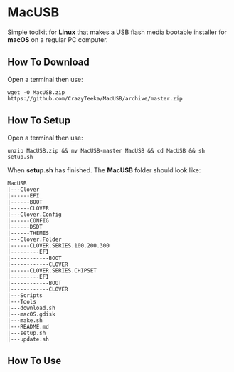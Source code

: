 # MacUSB
Simple toolkit for **Linux** that makes a USB flash media bootable installer for **macOS** on a regular PC computer.

## How To Download
Open a terminal then use:
```
wget -O MacUSB.zip https://github.com/CrazyTeeka/MacUSB/archive/master.zip
```

## How To Setup
Open a terminal then use:
```
unzip MacUSB.zip && mv MacUSB-master MacUSB && cd MacUSB && sh setup.sh
```
When **setup.sh** has finished. The **MacUSB** folder should look like:
```
MacUSB
|---Clover
|------EFI
|------BOOT
|------CLOVER
|---Clover.Config
|------CONFIG
|------DSDT
|------THEMES
|---Clover.Folder
|------CLOVER.SERIES.100.200.300
|---------EFI
|------------BOOT
|------------CLOVER
|------CLOVER.SERIES.CHIPSET
|---------EFI
|------------BOOT
|------------CLOVER
|---Scripts
|---Tools
|---download.sh
|---macOS.gdisk
|---make.sh
|---README.md
|---setup.sh
|---update.sh
```

## How To Use
